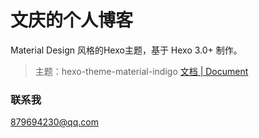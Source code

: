 
# 文庆的个人博客
Material Design 风格的Hexo主题，基于 Hexo 3.0+ 制作。 

> 主题：hexo-theme-material-indigo  [文档 | Document](https://github.com/yscoder/hexo-theme-indigo/wiki)

### 联系我
 879694230@qq.com




